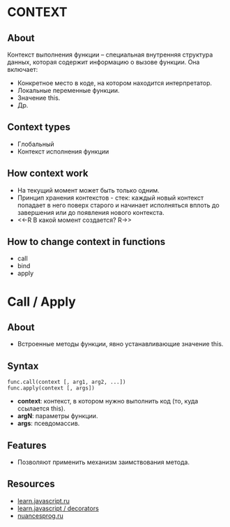 # CONTEXT

## About
Контекст выполнения функции – специальная внутренняя структура данных, которая содержит информацию о вызове функции. Она включает:
- Конкретное место в коде, на котором находится интерпретатор.
- Локальные переменные функции.
- Значение this.
- Др.

## Context types
- Глобальный
- Контекст исполнения функции

## How context work
- На текущий момент может быть только одним.
- Принцип хранения контекстов - стек: каждый новый контекст попадает в него поверх старого и начинает исполняться вплоть до завершения или до появления нового контекста.
- <<-R В какой момент создается? R->>

## How to change context in functions
- call
- bind
- apply

# Call / Apply

## About
- Встроенные методы функции, явно устанавливающиe значение this.

## Syntax
```
func.call(context [, arg1, arg2, ...])
func.apply(context [, args])
```
- __context__: контекст, в котором нужно выполнить код (то, куда ссылается this).
- __argN__: параметры функции.
- __args__: псевдомассив.

## Features
- Позволяют применить механизм заимствования метода.

## Resourсes
- [learn.javascript.ru](https://learn.javascript.ru/recursion)
- [learn.javascript / decorators](https://learn.javascript.ru/call-apply-decorators)
- [nuancesprog.ru](https://nuancesprog.ru/p/2539/)